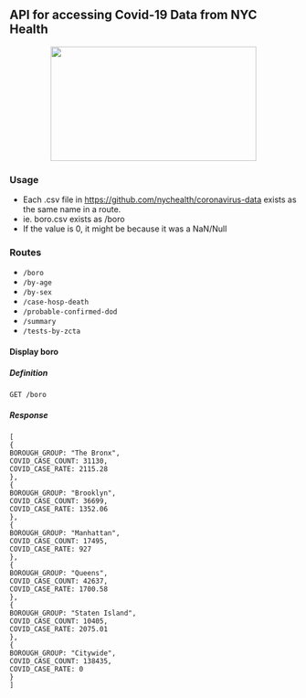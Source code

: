 ## API for accessing Covid-19 Data from NYC Health 

<p align="center">
  <img width="360" height="200" src="https://i.imgur.com/8QizuMn.png">
</p>

### Usage
* Each .csv file in https://github.com/nychealth/coronavirus-data exists as the same name in a route.
* ie. boro.csv exists as /boro
* If the value is 0, it might be because it was a NaN/Null

### Routes
* `/boro`
* `/by-age`
* `/by-sex`
* `/case-hosp-death`
* `/probable-confirmed-dod`
* `/summary`
* `/tests-by-zcta`

#### Display boro
##### Definition

`GET /boro`

##### Response
```
[
{
BOROUGH_GROUP: "The Bronx",
COVID_CASE_COUNT: 31130,
COVID_CASE_RATE: 2115.28
},
{
BOROUGH_GROUP: "Brooklyn",
COVID_CASE_COUNT: 36699,
COVID_CASE_RATE: 1352.06
},
{
BOROUGH_GROUP: "Manhattan",
COVID_CASE_COUNT: 17495,
COVID_CASE_RATE: 927
},
{
BOROUGH_GROUP: "Queens",
COVID_CASE_COUNT: 42637,
COVID_CASE_RATE: 1700.58
},
{
BOROUGH_GROUP: "Staten Island",
COVID_CASE_COUNT: 10405,
COVID_CASE_RATE: 2075.01
},
{
BOROUGH_GROUP: "Citywide",
COVID_CASE_COUNT: 138435,
COVID_CASE_RATE: 0
}
]
```